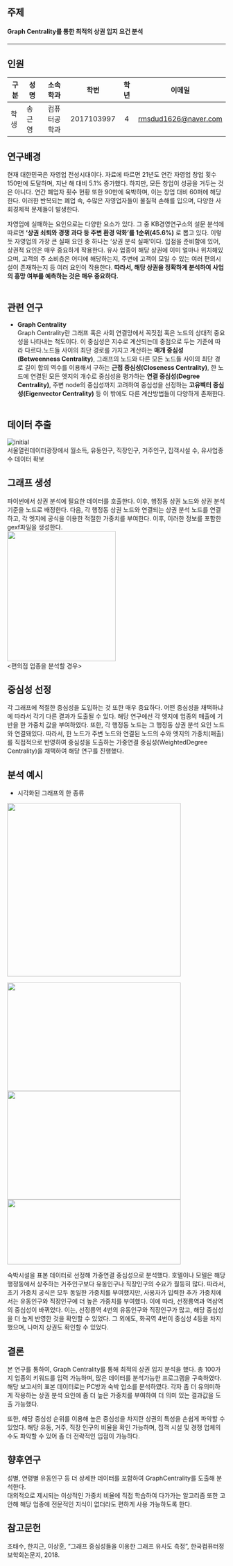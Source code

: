 
## 주제
#### Graph Centrality를 통한 최적의 상권 입지 요건 분석

---

## 인원

|구분|성명|소속학과|학번|학년|이메일|
|---|---|:-:|:-:|:-:|:-:|
|학생|송근영|컴퓨터공학과|2017103997|4|rmsdud1626@naver.com |

## 연구배경
현재 대한민국은 자영업 전성시대이다. 자료에 따르면 21년도 연간 자영업 창업 횟수 150만에 도달하며, 지난 해 대비 5.1% 증가했다.
하지만, 모든 창업이 성공을 거두는 것은 아니다. 연간 폐업자 횟수 현황 또한 90만에 육박하며, 이는 창업 대비 60퍼에 해당한다.
이러한 반복되는 폐업 속, 수많은 자영업자들이 물질적 손해를 입으며, 다양한 사회경제적 문제들이 발생한다.

자영업에 실패하는 요인으로는 다양한 요소가 있다. 그 중 KB경영연구소의 설문 분석에 따르면 __‘상권 쇠퇴와 경쟁 과다 등 주변 환경 악화’를 1순위(45.6%)__ 로 뽑고 있다. 이렇듯 자영업의 가장 큰 실패 요인 중 하나는 ‘상권 분석 실패’이다. 입점을 준비함에 있어, 상권적 요인은 매우 중요하게 작용한다. 유사 업종이 해당 상권에 이미 얼마나 위치해있으며, 고객의 주 소비층은 어디에 해당하는지, 주변에 고객이 모일 수 있는 여러 편의시설이 존재하는지 등 여러 요인이 작용한다. __따라서, 해당 상권을 정확하게 분석하여 사업의 흥망 여부를 예측하는 것은 매우 중요하다.__<br><br>


## 관련 연구

-  __Graph Centrality__<br>
Graph Centrality란 그래프 혹은 사회 연결망에서 꼭짓점 혹은 노드의 상대적 중요성을 나타내는 척도이다. 이 중심성은 지수로 계산되는데 중점으로 두는 기준에 따라 다르다.노드들 사이의 최단 경로를 가지고 계산하는 __매개 중심성(Betweenness Centrality)__, 그래프의 노드와 다른 모든 노드들 사이의 최단 경로 길이 합의 역수를 이용해서 구하는 __근접 중심성(Closeness Centrality)__, 한 노드에 연결된 모든 엣지의 개수로 중심성을 평가하는 __연결 중심성(Degree Centrality)__, 주변 node의 중심성까지 고려하여 중심성을 선정하는 __고유벡터 중심성(Eigenvector Centrality)__ 등 이 밖에도 다른 계산방법들이 다양하게 존재한다.
<br><br>

## 데이터 추출
![initial](https://user-images.githubusercontent.com/30233397/205520405-c8f81136-c228-4730-8429-8dee63792325.jpg)<br>
서울열린데이터광장에서 월소득, 유동인구, 직장인구, 거주인구, 집객시설 수, 유사업종 수 데이터 확보

## 그래프 생성
파이썬에서 상권 분석에 필요한 데이터를 호출한다.
이후, 행정동 상권 노드와 상권 분석 기준을 노드로 배정한다.
다음, 각 행정동 상권 노드와 연결되는 상권 분석 노드를 연결하고, 각 엣지에 공식을 이용한 적절한 가중치를 부여한다. 이후, 이러한 정보를 포함한 gexf파일을 생성한다.<br>
<img src="https://user-images.githubusercontent.com/30233397/205521092-487b083b-1f17-4f70-8238-0d6ef18e42f3.png"  width="250" height="300"/><br>
<편의점 업종을 분석할 경우>

## 중심성 선정
각 그래프에 적절한 중심성을 도입하는 것 또한 매우 중요하다. 어떤 중심성을 채택하냐에 따라서 각기 다른 결과가 도출될 수 있다.
해당 연구에선 각 엣지에 업종의 매출에 기반을 한 가중치 값을 부여하였다. 또한, 각 행정동 노드는 그 행정동 상권 분석 요인 노드와 연결돼있다. 따라서, 한 노드가 주변 노드와 연결된 노드의 수와 엣지의 가중치(매출)를 직접적으로 반영하여 중심성을 도출하는 가중연결 중심성(WeightedDegree Centrality)을 채택하여 해당 연구를 진행했다.

## 분석 예시
-  시각화된 그래프의 한 종류
<img src="https://user-images.githubusercontent.com/30233397/205518346-f4b77866-0c8a-40a0-b4b5-4c61842f1c6a.png"  width="400" height="400"/>

<img src="https://user-images.githubusercontent.com/30233397/205521864-f404d102-f8cd-484c-af47-28bf92b0bd79.png"  width="400" height="250"/>  <img src="https://user-images.githubusercontent.com/30233397/205521865-583d8ab0-68c4-4168-91ae-babefea495a5.png"  width="400" height="250"/>
<img src="https://user-images.githubusercontent.com/30233397/205521654-f268af6e-09ad-4dc1-9f92-3c3085b8d01d.png"  width="400" height="150"/>

숙박시설을 표본 데이터로 선정해 가중연결 중심성으로 분석했다.
호텔이나 모텔은 해당 행정동에서 상주하는 거주인구보다 유동인구나 직장인구의 수요가 월등히 많다.
따라서, 초기 가중치 공식은 모두 동일한 가중치를 부여했지만, 사용자가 입력한 추가 가중치에서는 유동인구와 직장인구에 더 높은 가중치를 부여했다.
이에 따라, 선정릉역과 역삼역의 중심성이 바뀌었다. 이는, 선정릉역 4번의 유동인구와 직장인구가 많고, 해당 중심성을 더 높게 반영한 것을 확인할 수 있었다. 그 외에도, 화곡역 4번이 중심성 4등을 차지했으며, 나머지 상권도 확인할 수 있었다.

## 결론
본 연구를 통하여, Graph Centrality를 통해 최적의 상권 입지 분석을 했다. 총 100가지 업종의 키워드를 입력 가능하며, 많은 데이터를 분석가능한 프로그램을 구축하였다. 해당 보고서의 표본 데이터로는 PC방과 숙박 업소를 분석하였다. 각자 좀 더 유의미하게 작용하는 상권 분석 요인에 좀 더 높은 가중치를 부여하여 더 의미 있는 결과값을 도출 가능했다.

또한, 해당 중심성 순위를 이용해 높은 중심성을 차지한 상권의 특성을 손쉽게 파악할 수 있었다. 해당 유동, 거주, 직장 인구의 비율을 확인 가능하며, 집객 시설 및 경쟁 업체의 수도 파악할 수 있어 좀 더 전략적인 입점이 가능하다.

## 향후연구
성별, 연령별 유동인구 등 더 상세한 데이터를 포함하여 GraphCentrality를 도출해 분석한다. <br>
대외적으로 제시되는 이상적인 가중치 비율에 직접 학습하여 다가가는 알고리즘 또한 고안해 해당 업종에 전문적인 지식이 없더라도 편하게 사용 가능하도록 한다.

## 참고문헌
조태수, 한치근, 이상훈, “그래프 중심성들을 이용한 그래프 유사도 측정”, 한국컴퓨터정보학회논문지, 2018.
